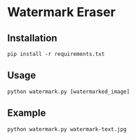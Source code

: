 # Watermark Eraser


## Installation

```
pip install -r requirements.txt
```

## Usage

```
python watermark.py [watermarked_image]
```

## Example

```
python watermark.py watermark-text.jpg
```
